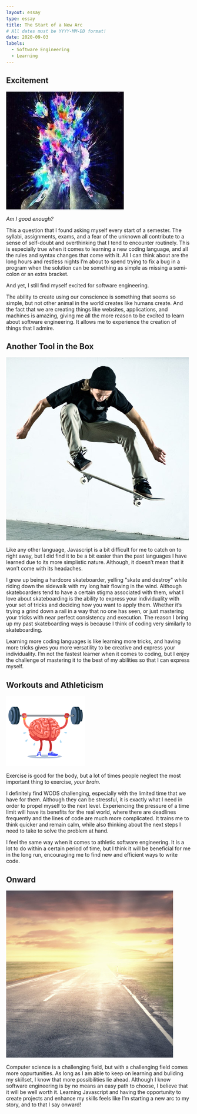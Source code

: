```yaml
---
layout: essay
type: essay
title: The Start of a New Arc
# All dates must be YYYY-MM-DD format!
date: 2020-09-03
labels:
  - Software Engineering 
  - Learning
---
```




## Excitement

<img class="ui tiny left circular floated image" src="../images/Overthinking.jpg">

*Am I good enough?*

This a question that I found asking myself every start of a semester. The syllabi, assignments, exams, and a fear of the unknown all contribute to a sense of self-doubt and overthinking that I tend to encounter routinely. This is especially true when it comes to learning a new coding language, and all the rules and syntax changes that come with it. All I can think about are the long hours and restless nights I’m about to spend trying to fix a bug in a program when the solution can be something as simple as missing a semi-colon or an extra bracket. 

And yet, I still find myself excited for software engineering. 

The ability to create using our conscience is something that seems so simple, but not other animal in the world creates like humans create. And the fact that we are creating things like websites, applications, and machines is amazing, giving me all the more reason to be excited to learn about software engineering. It allows me to experience the creation of things that I admire. 



## Another Tool in the Box

<img class="ui tiny left circular floated image" src="../images/Ollie.jpg">

Like any other language, Javascript is a bit difficult for me to catch on to right away, but I did find it to be a bit easier than the past languages I have learned due to its more simplistic nature. Although, it doesn’t mean that it won’t come with its headaches. 
 
I grew up being a hardcore skateboarder, yelling "skate and destroy" while riding down the sidewalk with my long hair flowing in the wind. Although skateboarders tend to have a certain stigma associated with them, what I love about skateboarding is the ability to express your individuality with your set of tricks and deciding how you want to apply them. Whether it’s trying a grind down a rail in a way that no one has seen, or just mastering your tricks with near perfect consistency and execution. The reason I bring up my past skateboarding ways is because I think of coding very similarly to skateboarding.

Learning more coding languages is like learning more tricks, and having more tricks gives you more versatility to be creative and express your individuality. I’m not the fastest learner when it comes to coding, but I enjoy the challenge of mastering it to the best of my abilities so that I can express myself. 

## Workouts and Athleticism

<img class="ui tiny left circular floated image" src="../images/brainworkout.png">

Exercise is good for the body, but a lot of times people neglect the most important thing to exercise, *your brain*.

I definitely find WODS challenging, especially with the limited time that we have for them. Although they can be stressful, it is exactly what I need in order to propel myself to the next level. Experiencing the pressure of a time limit will have its benefits for the real world, where there are deadlines frequently and the lines of code are much more complicated. It trains me to think quicker and remain calm, while also thinking about the next steps I need to take to solve the problem at hand.

I feel the same way when it comes to athletic software engineering. It is a lot to do within a certain period of time, but I think it will be beneficial for me in the long run, encouraging me to find new and efficient ways to write code.

## Onward

<img class="ui tiny left circular floated image" src="../images/future.jpg">

Computer science is a challenging field, but with a challenging field comes more oppurtunities. As long as I am able to keep on learning and buliding my skillset, I know that more possibilities lie ahead. Although I know software engineering is by no means an easy path to choose, I believe that it will be well worth it. Learning Javascript and having the opportunity to create projects and enhance my skills feels like I’m starting a new arc to my story, and to that I say onward!
